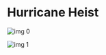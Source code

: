 # Hurricane Heist

![img 0](https://i.imgur.com/YmS9cvd.jpg)

![img 1](https://i.imgur.com/8nyiKkD.jpg)

